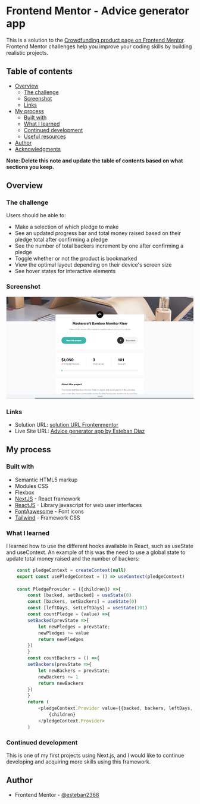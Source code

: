 # Frontend Mentor - Advice generator app

This is a solution to the [Crowdfunding product page on Frontend Mentor](https://www.frontendmentor.io/challenges/crowdfunding-product-page-7uvcZe7ZR/hub). Frontend Mentor challenges help you improve your coding skills by building realistic projects. 

## Table of contents

- [Overview](#overview)
  - [The challenge](#the-challenge)
  - [Screenshot](#screenshot)
  - [Links](#links)
- [My process](#my-process)
  - [Built with](#built-with)
  - [What I learned](#what-i-learned)
  - [Continued development](#continued-development)
  - [Useful resources](#useful-resources)
- [Author](#author)
- [Acknowledgments](#acknowledgments)

**Note: Delete this note and update the table of contents based on what sections you keep.**

## Overview

### The challenge

Users should be able to:

- Make a selection of which pledge to make
- See an updated progress bar and total money raised based on their pledge total after confirming a pledge
- See the number of total backers increment by one after confirming a pledge
- Toggle whether or not the product is bookmarked
- View the optimal layout depending on their device's screen size
- See hover states for interactive elements

### Screenshot

![](./screenshot.PNG)

### Links

- Solution URL: [solution URL Frontenmentor](https://www.frontendmentor.io/challenges/advice-generator-app-QdUG-13db/hub/sass-css-flexbox-parcel-mobile-first-async-functions-HyUda_185)
- Live Site URL: [Advice generator app by Esteban Diaz](https://admirable-marzipan-9e2f01.netlify.app/)

## My process

### Built with

- Semantic HTML5 markup
- Modules CSS
- Flexbox
- [NextJS](https://nextjs.org/) - React framework 
- [ReactJS](https://react.dev/) - Library javascript for web user interfaces
- [FontAawesome](https://fontawesome.com/) - Font icons
- [Tailwind](https://tailwindui.com/) - Framework CSS

### What I learned

I learned how to use the different hooks available in React, such as useState and useContext. An example of this was the need to use a global state to update total money raised and the number of backers:


```js
    const pledgeContext = createContext(null)
    export const usePledgeContext = () => useContext(pledgeContext)

    const PledgeProvider = ({children}) =>{
        const [backed, setBacked] = useState(0)
        const [backers, setBackers] = useState(0)
        const [leftDays, setLeftDays] = useState(101)
        const countPledge = (value) =>{
        setBacked(prevState =>{
            let newPledges = prevState;
            newPledges += value
            return newPledges
        })
        }
        const countBackers = () =>{
        setBackers(prevState =>{
            let newBackers = prevState;
            newBackers += 1
            return newBackers
        })
        }
        return (
            <pledgeContext.Provider value={{backed, backers, leftDays, countPledge, countBackers}}>
                {children}
            </pledgeContext.Provider>
        )
```

### Continued development

This is one of my first projects using Next.js, and I would like to continue developing and acquiring more skills using this framework.


## Author

- Frontend Mentor - [@esteban2368](https://www.frontendmentor.io/profile/esteban2368)